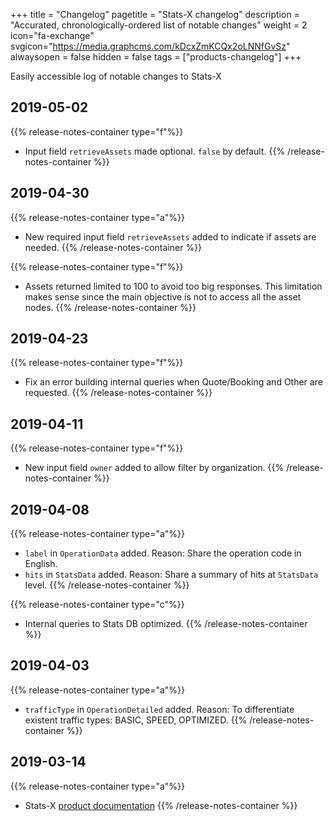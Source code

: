 +++
title = "Changelog"
pagetitle = "Stats-X changelog"
description = "Accurated, chronologically-ordered list of notable changes"
weight = 2
icon="fa-exchange"
svgicon="https://media.graphcms.com/kDcxZmKCQx2oLNNfGvSz"
alwaysopen = false
hidden = false
tags = ["products-changelog"]
+++

Easily accessible log of notable changes to Stats-X


## 2019-05-02

{{% release-notes-container type="f"%}}
- Input field `retrieveAssets` made optional. `false` by default.
{{% /release-notes-container %}}

## 2019-04-30

{{% release-notes-container type="a"%}}
- New required input field `retrieveAssets` added to indicate if assets are needed.
{{% /release-notes-container %}}

{{% release-notes-container type="f"%}}
- Assets returned limited to 100 to avoid too big responses. This limitation makes sense since the main objective is not to access all the asset nodes.
{{% /release-notes-container %}}

## 2019-04-23
{{% release-notes-container type="f"%}}
- Fix an error building internal queries when Quote/Booking and Other are requested.
{{% /release-notes-container %}}

## 2019-04-11
{{% release-notes-container type="f"%}}
- New input field `owner` added to allow filter by organization.
{{% /release-notes-container %}}

## 2019-04-08
{{% release-notes-container type="a"%}}
- `label` in `OperationData` added. Reason: Share the operation code in English.
- `hits` in `StatsData` added. Reason: Share a summary of hits at `StatsData` level.
{{% /release-notes-container %}}

{{% release-notes-container type="c"%}}
- Internal queries to Stats DB optimized.
{{% /release-notes-container %}}

## 2019-04-03
{{% release-notes-container type="a"%}}
- `trafficType` in `OperationDetailed` added. Reason: To differentiate existent traffic types: BASIC, SPEED, OPTIMIZED.
{{% /release-notes-container %}}

## 2019-03-14

{{% release-notes-container type="a"%}}
* Stats-X [product documentation](https://docs.travelgatex.com/stats-x/)
{{% /release-notes-container %}}
